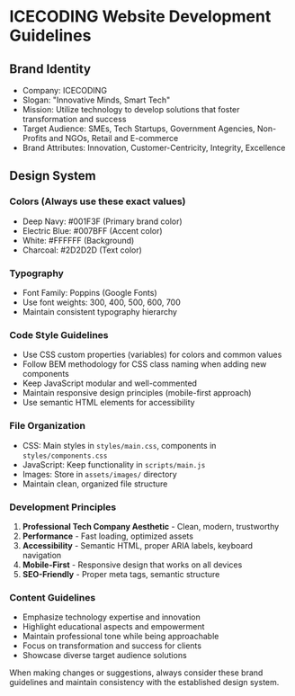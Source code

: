 <!-- Use this file to provide workspace-specific custom instructions to Copilot. For more details, visit https://code.visualstudio.com/docs/copilot/copilot-customization#_use-a-githubcopilotinstructionsmd-file -->

# ICECODING Website Development Guidelines

## Brand Identity
- Company: ICECODING
- Slogan: "Innovative Minds, Smart Tech"
- Mission: Utilize technology to develop solutions that foster transformation and success
- Target Audience: SMEs, Tech Startups, Government Agencies, Non-Profits and NGOs, Retail and E-commerce
- Brand Attributes: Innovation, Customer-Centricity, Integrity, Excellence

## Design System

### Colors (Always use these exact values)
- Deep Navy: #001F3F (Primary brand color)
- Electric Blue: #007BFF (Accent color)
- White: #FFFFFF (Background)
- Charcoal: #2D2D2D (Text color)

### Typography
- Font Family: Poppins (Google Fonts)
- Use font weights: 300, 400, 500, 600, 700
- Maintain consistent typography hierarchy

### Code Style Guidelines
- Use CSS custom properties (variables) for colors and common values
- Follow BEM methodology for CSS class naming when adding new components
- Keep JavaScript modular and well-commented
- Maintain responsive design principles (mobile-first approach)
- Use semantic HTML elements for accessibility

### File Organization
- CSS: Main styles in `styles/main.css`, components in `styles/components.css`
- JavaScript: Keep functionality in `scripts/main.js`
- Images: Store in `assets/images/` directory
- Maintain clean, organized file structure

### Development Principles
1. **Professional Tech Company Aesthetic** - Clean, modern, trustworthy
2. **Performance** - Fast loading, optimized assets
3. **Accessibility** - Semantic HTML, proper ARIA labels, keyboard navigation
4. **Mobile-First** - Responsive design that works on all devices
5. **SEO-Friendly** - Proper meta tags, semantic structure

### Content Guidelines
- Emphasize technology expertise and innovation
- Highlight educational aspects and empowerment
- Maintain professional tone while being approachable
- Focus on transformation and success for clients
- Showcase diverse target audience solutions

When making changes or suggestions, always consider these brand guidelines and maintain consistency with the established design system.
